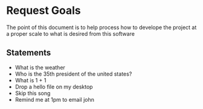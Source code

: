 # Request Goals

The point of this document is to help process how to develope the project at a proper scale to what is desired from this software

## Statements
- What is the weather
- Who is the 35th president of the united states?
- What is 1 + 1
- Drop a hello file on my desktop
- Skip this song
- Remind me at 1pm to email john